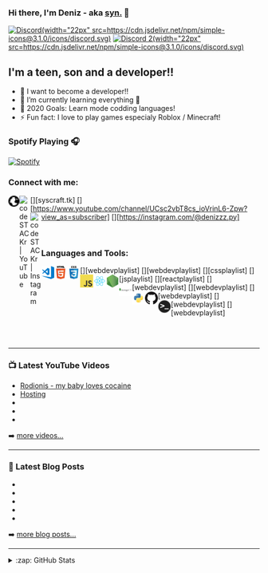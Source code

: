 ### Hi there, I'm Deniz - aka [syn.]() 👋

[![Discord](width="22px" src=https://cdn.jsdelivr.net/npm/simple-icons@3.1.0/icons/discord.svg)](https://discord.gg/ZSJ3VjFj6y)
[![Discord 2](width="22px" src=https://cdn.jsdelivr.net/npm/simple-icons@3.1.0/icons/discord.svg)](https://discord.gg/ebony)

## I'm a teen, son and a developer!!

- 🔭 I want to become a developer!!
- 🌱 I’m currently learning everything 🤣
- 🥅 2020 Goals: Learn mode codding languages!
- ⚡ Fun fact: I love to play games especialy Roblox / Minecraft!

### Spotify Playing 🎧

[![Spotify](https://maybesyn.vercel.app/api/spotify)](https://open.spotify.com/user/maybesyn)

### Connect with me:

[<img align="left" alt="codeSTACKr.com" width="22px" src="https://raw.githubusercontent.com/iconic/open-iconic/master/svg/globe.svg" />][syscraft.tk]
[<img align="left" alt="codeSTACKr | YouTube" width="22px" src="https://cdn.jsdelivr.net/npm/simple-icons@v3/icons/youtube.svg" />][https://www.youtube.com/channel/UCsc2vbT8cs_ioVrinL6-Zpw?view_as=subscriber]
[<img align="left" alt="codeSTACKr | Instagram" width="22px" src="https://cdn.jsdelivr.net/npm/simple-icons@v3/icons/instagram.svg" />][https://instagram.com/@denizzz.py]

<br />

### Languages and Tools:

[<img align="left" alt="Visual Studio Code" width="26px" src="https://raw.githubusercontent.com/github/explore/80688e429a7d4ef2fca1e82350fe8e3517d3494d/topics/visual-studio-code/visual-studio-code.png" />][webdevplaylist]
[<img align="left" alt="HTML5" width="26px" src="https://raw.githubusercontent.com/github/explore/80688e429a7d4ef2fca1e82350fe8e3517d3494d/topics/html/html.png" />][webdevplaylist]
[<img align="left" alt="CSS3" width="26px" src="https://raw.githubusercontent.com/github/explore/80688e429a7d4ef2fca1e82350fe8e3517d3494d/topics/css/css.png" />][cssplaylist]
[<img align="left" alt="JavaScript" width="26px" src="https://raw.githubusercontent.com/github/explore/80688e429a7d4ef2fca1e82350fe8e3517d3494d/topics/javascript/javascript.png" />][jsplaylist]
[<img align="left" alt="React" width="26px" src="https://raw.githubusercontent.com/github/explore/80688e429a7d4ef2fca1e82350fe8e3517d3494d/topics/react/react.png" />][reactplaylist]
[<img align="left" alt="Node.js" width="26px" src="https://raw.githubusercontent.com/github/explore/80688e429a7d4ef2fca1e82350fe8e3517d3494d/topics/nodejs/nodejs.png" />][webdevplaylist]
[<img align="left" alt="MongoDB" width="26px" src="https://raw.githubusercontent.com/github/explore/80688e429a7d4ef2fca1e82350fe8e3517d3494d/topics/mongodb/mongodb.png" />][webdevplaylist]
[<img align="left" alt="Python" width="26px" src="https://raw.githubusercontent.com/github/explore/80688e429a7d4ef2fca1e82350fe8e3517d3494d/topics/python/python.png" />][webdevplaylist]
[<img align="left" alt="GitHub" width="26px" src="https://raw.githubusercontent.com/github/explore/78df643247d429f6cc873026c0622819ad797942/topics/github/github.png" />][webdevplaylist]
[<img align="left" alt="Terminal" width="26px" src="https://raw.githubusercontent.com/github/explore/80688e429a7d4ef2fca1e82350fe8e3517d3494d/topics/terminal/terminal.png" />][webdevplaylist]

<br />
<br />

---

### 📺 Latest YouTube Videos

<!-- YOUTUBE:START -->
- [Rodionis - my baby loves cocaine](https://www.youtube.com/watch?v=ksYvp64_13g)
- [Hosting](https://www.youtube.com/watch?v=qON-Lx18qGQ)
- []()
- []()
- []()
<!-- YOUTUBE:END -->

➡️ [more videos...](https://www.youtube.com/channel/UCsc2vbT8cs_ioVrinL6-Zpw)

---

### 📕 Latest Blog Posts

<!-- BLOG-POST-LIST:START -->
- []()
- []()
- []()
- []()
- []()
<!-- BLOG-POST-LIST:END -->

➡️ [more blog posts...](https://codestackr.com)

---


<details>
  <summary>:zap: GitHub Stats</summary>

  <img align="middle" alt="syn GitHub Stats" src="https://github-readme-stats.maybesyn.vercel.app/api?username=maybesyn&show_icons=true&hide_border=true" />

</details>

[website]: https://syscraft.tk
[youtube]: https://www.youtube.com/channel/UCsc2vbT8cs_ioVrinL6-Zpw?view_as=subscriber
[instagram]: https://instagram.com/denizzz.py
[Discord]: https://discord.gg/ZSJ3VjFj6y
[Discord 2]:https://discord.gg/ebony

